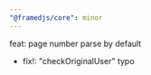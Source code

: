 ```yaml
---
"@framedjs/core": minor
---
```


feat: page number parse by default

-   fix!: "checkOriginalUser" typo
